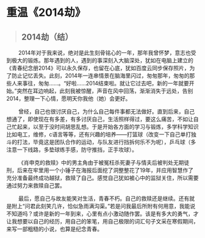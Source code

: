 # 重温《2014劫》
>## 2014劫（结） 
&nbsp;&nbsp;&nbsp;&nbsp;&nbsp;&nbsp;&nbsp;&nbsp;2014年对于我来说，绝对是此生刻骨铭心的一年，那年我曾怀梦，意志也受到极大的锻炼。那年遇到的人，遇到的事深刻入大脑深处，犹如在电脑上建立的《青春纪念册2014》可以永久保存，也留在心底，犹如百度云同步保存照片，为了防止记忆丢失。此刻，2014年一连串情景在脑海里闪过，匆匆那年，匆匆的那些人来事往，匆匆……。“好啦……2014结束啦。就让它过去吧，新的一年就要开始。”突然在耳边响起，此刻我被惊醒，声音在风中回荡，渐渐消失于远处，告别2014，整理一下心情，愿明天你我他（她）会更好。

&nbsp;&nbsp;&nbsp;&nbsp;&nbsp;&nbsp;&nbsp;&nbsp;曾经，自己也很讨厌自己，为什么自己每件事都无法做好。直到后来，自己想通了，即使现在有多差，有多讨厌自己，生活照样得过，要这么痛苦，不如让自己忙起来，以至于没时间胡思乱想。于是开始各方面的学习与锻炼，多学科学知识比如电工，维修，c语言等等，还有兴趣的培养——打篮球（改变一下自己单打独斗的打法，毕竟这是团队合作的运动，与队友进行挡拆何乐不为呢），乒乓球（多注意一下线路，多垫球练手感，防守推挡，正手攻球）。

&nbsp;&nbsp;&nbsp;&nbsp;&nbsp;&nbsp;&nbsp;&nbsp;《肖申克的救赎》中的男主角由于被冤枉杀死妻子与情夫后被判处无期徒刑，后来在牢里用一个小锤子在海报后面挖了洞整整花了19年，并应用智慧作了充分准备最终成功越狱，救赎了自己。感觉自己犹如被心中的监狱关住，所以需要通过努力来救赎自己罢。

&nbsp;&nbsp;&nbsp;&nbsp;&nbsp;&nbsp;&nbsp;&nbsp;最后，愿自己与故友能笑对生活，青春不朽。自己的救赎还是继续。还有就是附上“问君此刻笑几许，恰似急雨满沟渠。”若是问我最后所附有何用意，我能说不知道吗？或许是新的一年到来，心里有点小激动随作罢。该是有多大的勇气，才让我想要以自己的经历，用自己的笨笔，用自己极限的词汇句子文采在寒假期间，来写一部粗糙的小说，也算是纪念青春。          

 